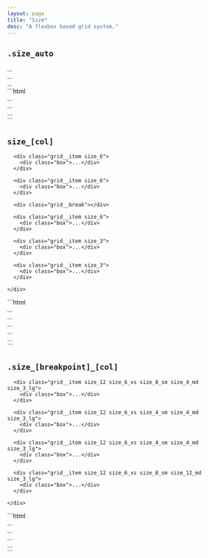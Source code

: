 ```yaml
---
layout: page
title: "Size"
desc: "A flexbox based grid system."
---
```


## `.size_auto`

<div class="demo spacing">
  <div class="demo__render">
    <div class="grid grid_flatten">
      <div class="grid__item size_auto">
        <div class="box">...</div>
      </div>
      <div class="grid__item">
        <div class="box">...</div>
      </div>
      <div class="grid__item">
        <div class="box">...</div>
      </div>
    </div>
  </div>
  <div class="demo__code" markdown="1">
```html
<div class="grid">
  <div class="grid__item size_auto">...</div>
  <div class="grid__item">...</div>
  <div class="grid__item">...</div>
</div>
```
  </div>
</div>

## `size_[col]`

<div class="demo spacing">
  <div class="demo__render">
    <div class="grid grid_flatten">

      <div class="grid__item size_6">
        <div class="box">...</div>
      </div>

      <div class="grid__item size_6">
        <div class="box">...</div>
      </div>

      <div class="grid__break"></div>

      <div class="grid__item size_6">
        <div class="box">...</div>
      </div>

      <div class="grid__item size_3">
        <div class="box">...</div>
      </div>

      <div class="grid__item size_3">
        <div class="box">...</div>
      </div>

    </div>
  </div>
  <div class="demo__code" markdown="1">
```html
<div class="grid">
  <div class="grid__item size_6">...</div>
  <div class="grid__item size_6">...</div>
  <div class="grid__break"></div>
  <div class="grid__item size_6">...</div>
  <div class="grid__item size_3">...</div>
  <div class="grid__item size_3">...</div>
</div>
```
  </div>
</div>

## `.size_[breakpoint]_[col]`

<div class="demo spacing">
  <div class="demo__render">
    <div class="grid grid_flatten">

      <div class="grid__item size_12 size_6_xs size_8_sm size_4_md size_3_lg">
        <div class="box">...</div>
      </div>

      <div class="grid__item size_12 size_6_xs size_4_sm size_4_md size_3_lg">
        <div class="box">...</div>
      </div>

      <div class="grid__item size_12 size_6_xs size_4_sm size_4_md size_3_lg">
        <div class="box">...</div>
      </div>

      <div class="grid__item size_12 size_6_xs size_8_sm size_12_md size_3_lg">
        <div class="box">...</div>
      </div>

    </div>
  </div>
  <div class="demo__code" markdown="1">
```html
<div class="grid">
  <div class="grid__item size_12 size_6_xs size_8_sm size_4_md size_3_lg">...</div>
  <div class="grid__item size_12 size_6_xs size_4_sm size_4_md size_3_lg">...</div>
  <div class="grid__item size_12 size_6_xs size_4_sm size_4_md size_3_lg">...</div>
  <div class="grid__item size_12 size_6_xs size_8_sm size_12_md size_3_lg">...</div>
</div>
```
  </div>
</div>
